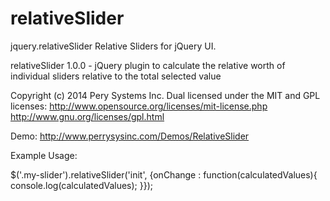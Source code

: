 relativeSlider
==============
jquery.relativeSlider
Relative Sliders for jQuery UI.

relativeSlider 1.0.0 - jQuery plugin to calculate the relative worth of individual sliders relative to the total selected value

Copyright (c) 2014 Pery Systems Inc. Dual licensed under the MIT and GPL licenses: http://www.opensource.org/licenses/mit-license.php http://www.gnu.org/licenses/gpl.html

Demo:
http://www.perrysysinc.com/Demos/RelativeSlider

Example Usage:

$('.my-slider').relativeSlider('init', {onChange : function(calculatedValues){
  console.log(calculatedValues);
}});
